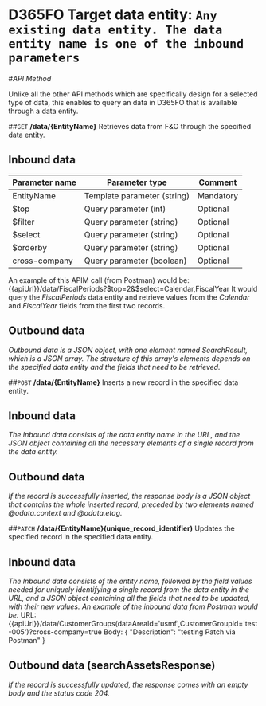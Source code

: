 # D365FO Target data entity: `Any existing data entity. The data entity name is one of the inbound parameters`

#_API Method_

Unlike all the other API methods which are specifically design for a selected type of data, this enables to query an data in D365FO that is available through a data entity.

##`GET` **/data/{EntityName}**
Retrieves data from F&O through the specified data entity.

## Inbound data
| Parameter name| Parameter type | Comment |
|--|--|--|
| EntityName | Template parameter (string) | Mandatory |
| $top | Query parameter (int) | Optional |
| $filter | Query parameter (string) | Optional |
| $select | Query parameter (string) | Optional |
| $orderby | Query parameter (string) | Optional |
| cross-company | Query parameter (boolean) | Optional |

An example of this APIM call (from Postman) would be:
{{apiUrl}}/data/FiscalPeriods?$top=2&$select=Calendar,FiscalYear
It would query the _FiscalPeriods_ data entity and retrieve values from the _Calendar_ and _FiscalYear_ fields from the first two records.

## Outbound data
_Outbound data is a JSON object, with one element named SearchResult, which is a JSON array. The structure of this array's elements depends on the specified data entity and the fields that need to be retrieved._

##`POST` **/data/{EntityName}**
Inserts a new record in the specified data entity.

## Inbound data
_The Inbound data consists of the data entity name in the URL, and the JSON object containing all the necessary elements of a single record from the data entity._

## Outbound data
_If the record is successfully inserted, the response body is a JSON object that contains the whole inserted record, preceded by two elements named @odata.context and @odata.etag._


##`PATCH` **/data/{EntityName}(unique_record_identifier)**
Updates the specified record in the specified data entity.

## Inbound data
_The Inbound data consists of the entity name, followed by the field values needed for uniquely identifying a single record from the data entity in the URL, and a JSON object containing all the fields that need to be updated, with their new values. An example of the inbound data from Postman would be:_
URL:
{{apiUrl}}/data/CustomerGroups(dataAreaId='usmf',CustomerGroupId='test-005')?cross-company=true
Body:
{
    "Description": "testing Patch via Postman"
}

## Outbound data (searchAssetsResponse)
_If the record is successfully updated, the response comes with an empty body and the status code 204._
